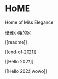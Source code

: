 # HoME
Home of Miss Elegance

優雅小姐的家

[[readme]]

[[end-of-2021]]

[[Hello 2022]]

[[Hello 2022|wowo]]